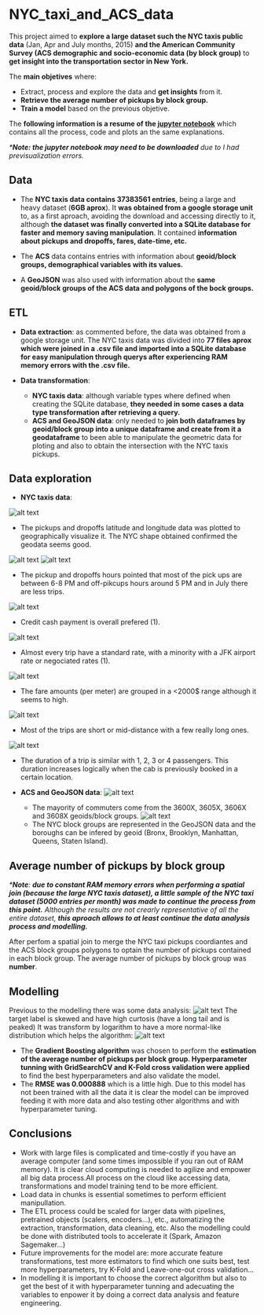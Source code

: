 # NYC_taxi_and_ACS_data

This project aimed to **explore a large dataset such the NYC taxis public data** (Jan, Apr and July months, 2015) **and the American Community Survey (ACS demographic and socio-economic data (by block group)** to **get insight into the transportation sector in New York.**

The **main objetives** where:

- Extract, process and explore the data and **get insights** from it.
- **Retrieve the average number of pickups by block group.**
- **Train a model** based on the previous objetive.

The **following information is a resume of the [jupyter notebook](https://github.com/Sampayob/-NYC_taxi_and_ACS_data/blob/main/NYCtaxi_ACS_dataExploration_and_modelling.ipynb)** which contains all the process, code and plots an the same explanations.

_***Note: the jupyter notebook may need to be downloaded** due to I had previsualization errors._

## Data

- The **NYC taxis data contains 37383561 entries**, being a large and heavy dataset (**6GB aprox**). It **was obtained from a google storage unit** to, as a first aproach, avoiding the download and accessing directly to it, although **the dataset was finally converted into a SQLite database for faster and memory saving  manipulation**. It contained **information about pickups and dropoffs, fares, date-time, etc.**

- The **ACS** data contains entries with information about **geoid/block groups, demographical variables with its values.**

- A **GeoJSON** was also used with information about the **same geoid/block groups of the ACS data and polygons of the bock groups.**

## ETL

- **Data extraction**: as commented before, the data was obtained from a google storage unit. The NYC taxis data was divided into **77 files aprox  which were joined in a .csv file and imported into a SQLite database for easy manipulation through querys after experiencing RAM memory errors with the .csv file.**

- **Data transformation**: 
  - **NYC taxis data**: although variable types where defined when creating the SQLite database, **they needed in some cases a data type transformation after retrieving a query.**
  - **ACS and GeoJSON data**: only needed to **join both dataframes by geoid/block group into a unique dataframe and create from it a geodataframe** to been able to manipulate the geometric data for ploting and also to obtain the intersection with the NYC taxis pickups.

## Data exploration

- **NYC taxis data**:

![alt text](https://github.com/Sampayob/-NYC_taxi_and_ACS_data/blob/main/plots/pickups_dropoffs_locations.png)

  - The pickups and dropoffs latitude and longitude data was plotted to geographically visualize it. The NYC shape obtained confirmed the geodata seems good.
  
![alt text](https://github.com/Sampayob/-NYC_taxi_and_ACS_data/blob/main/plots/pickups_dropoffs_hours.png)
![alt text](https://github.com/Sampayob/-NYC_taxi_and_ACS_data/blob/main/plots/pickups_dropoffs_months.png)

  - The pickup and dropoffs hours pointed that most of the pick ups are between 6-8 PM and off-pikcups hours around 5 PM and in July there are less trips.

![alt text](https://github.com/Sampayob/-NYC_taxi_and_ACS_data/blob/main/plots/payment_type.png) 

  - Credit cash payment is overall prefered (1).

![alt text](https://github.com/Sampayob/-NYC_taxi_and_ACS_data/blob/main/plots/Ratecodeid.png) 

  - Almost every trip have a standard rate, with a minority with a JFK airport rate or negociated rates (1).
  
![alt text](https://github.com/Sampayob/-NYC_taxi_and_ACS_data/blob/main/plots/fare_amount.png)

  - The fare amounts (per meter) are grouped in a <2000$ range although it seems to high.
  
![alt text](https://github.com/Sampayob/-NYC_taxi_and_ACS_data/blob/main/plots/trip_distance.png)

  - Most of the trips are short or mid-distance with a few really long ones.
  
![alt text](https://github.com/Sampayob/-NYC_taxi_and_ACS_data/blob/main/plots/passenger_count.png)

  - The duration of a trip is similar with 1, 2, 3 or 4 passengers. This duration increases logically when the cab is previously booked in a certain location.
  
- **ACS and GeoJSON data**:
![alt text](https://github.com/Sampayob/-NYC_taxi_and_ACS_data/blob/main/plots/blockgroups_commute.png)
  - The mayority of commuters come from the 3600X, 3605X, 3606X and 3608X geoids/block groups.
![alt text](https://github.com/Sampayob/-NYC_taxi_and_ACS_data/blob/main/plots/nyc_geo.png)
  - The NYC block groups are represented in the GeoJSON data and the boroughs can be infered by geoid (Bronx, Brooklyn, Manhattan, Queens, Staten Island).
  
## Average number of pickups by block group

_***Note**: **due to constant RAM memory errors when performing a spatial join (because the large NYC taxis dataset), a little sample of the NYC taxi dataset (5000 entries per month) was made to continue the process from this point.** Although the results are not crearly representative of all the entire dataset, **this aproach allows to at least continue the data analysis process and modelling.**_

After perfom a spatial join to merge the NYC taxi pickups coordiantes and the ACS block groups polygons to optain the number of pickups contained in each block group. The average number of pickups by block group was **number**.

## Modelling
Previous to the modelling there was some data analysis:
![alt text](https://github.com/Sampayob/-NYC_taxi_and_ACS_data/blob/main/plots/avg_pickups_dist.png)
The target label is skewed and have high curtosis (have a long tail and is peaked)
It was transform by logarithm to have a more normal-like distribution which helps the algorithm:
![alt text](https://github.com/Sampayob/-NYC_taxi_and_ACS_data/blob/main/plots/avg_pickups_dist_log.png)
- The **Gradient Boosting algorithm** was chosen to perform the **estimation of the average number of pickups per block group. Hyperparameter tunning with GridSearchCV and K-Fold cross validation were applied** to find the best hyperparameters and also validate the model.
- The **RMSE was 0.000888** which is a little high. Due to this model has not been trained with all the data it is clear the model can be improved feeding it with more data and also testing other algorithms and with hyperparameter tuning.

## Conclusions
- Work with large files is complicated and time-costly if you have an average computer (and some times impossible if you ran out of RAM memory). It is clear cloud computing is needed to agilize and empower all big data process.All process on the cloud like accessing data, transformations and model training tend to be more efficient.
- Load data in chunks is essential sometimes to perform efficient manipullation.
- The ETL process could be scaled for larger data with pipelines, pretrained objects (scalers, encoders...), etc., automatizing the extraction, transformation, data cleaning, etc. Also the modelling could be done with distributed tools to accelerate it (Spark, Amazon Sagemaker...)
- Future improvements for the model are: more accurate feature transformations, test more estimators to find which one suits best, test more hyperparameters, try K-Fold and Leave-one-out cross validation...
- In modelling it is important to choose the correct algorithm but also to get the best of it with hyperparameter tunning and adecuating the variables to enpower it by doing a correct data analysis and feature engineering.
